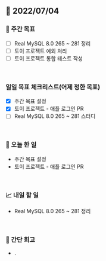 ## 📅 2022/07/04


### 👏 주간 목표

- [ ] Real MySQL 8.0 265 ~ 281 정리
- [ ] 토이 프로젝트 예외 처리
- [ ] 토이 프로젝트 통합 테스트 작성

<br/>

### 일일 목표 체크리스트(어제 정한 목표)

- [x] 주간 목표 설정
- [x] 토이 프로젝트 - 애플 로그인 PR
- [ ] Real MySQL 8.0 265 ~ 281 스터디

<br/>

### 💯 오늘 한 일

- 주간 목표 설정
- 토이 프로젝트 - 애플 로그인 PR

<br/>

### 📈 내일 할 일

- Real MySQL 8.0 265 ~ 281 정리

<br/>

### 🤔 간단 회고

- .  





 




 








